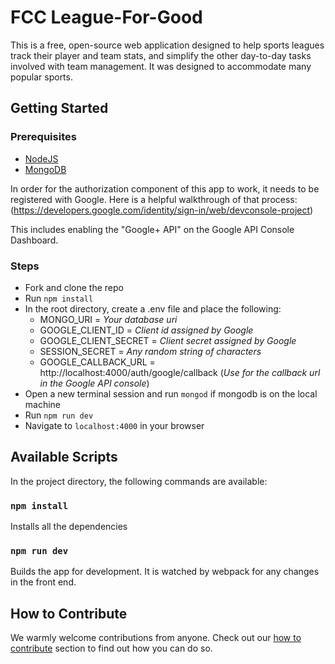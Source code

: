# FCC League-For-Good

This is a free, open-source web application designed to help sports leagues track their player and team stats, and simplify the other day-to-day tasks involved with team management. It was designed to accommodate many popular sports.

## Getting Started

### Prerequisites

- [NodeJS](https://nodejs.org)
- [MongoDB](https://www.mongodb.org)

In order for the authorization component of this app to work, it needs to be registered with Google. Here is a helpful walkthrough of that process: (https://developers.google.com/identity/sign-in/web/devconsole-project)

This includes enabling the "Google+ API" on the Google API Console Dashboard.

### Steps

- Fork and clone the repo
- Run `npm install`
- In the root directory, create a .env file and place the following:
  - MONGO_URI = *Your database uri*
  - GOOGLE_CLIENT_ID = *Client id assigned by Google*
  - GOOGLE_CLIENT_SECRET = *Client secret assigned by Google*
  - SESSION_SECRET = *Any random string of characters*
  - GOOGLE_CALLBACK_URL = http://localhost:4000/auth/google/callback (*Use for the callback url in the Google API console*)
- Open a new terminal session and run `mongod` if mongodb is on the local machine
- Run `npm run dev`
- Navigate to `localhost:4000` in your browser

## Available Scripts

In the project directory, the following commands are available:

### `npm install`

Installs all the dependencies

### `npm run dev`

Builds the app for development. It is watched by webpack for any changes in the front end.

## How to Contribute
We warmly welcome contributions from anyone. Check out our [how to contribute](https://github.com/freeCodeCamp/league-for-good/blob/master/CONTRIBUTING.md) section to find out how you can do so.
